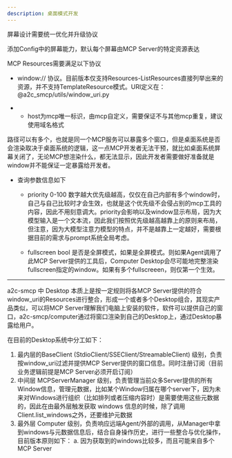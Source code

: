 ```yaml
---
description: 桌面模式开发
---
```


屏幕设计需要统一优化并升级协议

添加Config中的屏幕能力，默认每个屏幕由MCP Server的特定资源表达

MCP Resources需要满足以下协议

* window:// 协议。目前版本仅支持Resources-ListResources直接列举出来的资源，并不支持TemplateResource模式。URI定义在：@a2c_smcp/utils/window_uri.py 

* * host为mcp唯一标识，由mcp自定义，需要保证不与其他mcp重复，建议使用域名格式

路径可以有多个，也就是同一个MCP服务可以暴露多个窗口，但是桌面系统是否会渲染取决于桌面系统的逻辑，这一点MCP开发者无法干预，就比如桌面系统屏幕关闭了，无论MCP想渲染什么，都无法显示，因此开发者需要做好准备就是window并不能保证一定暴露给开发者。

* 查询参数信息如下

    * priority 0-100 数字越大优先级越高，仅仅在自己内部有多个window时，自己与自己比较时才会生效，也就是这个优先级不会侵占别的mcp工具的内容，因此不用刻意调大。priority会影响以及window显示布局，因为大模型输入是一个文本流，因此我们按照优先级越高越靠上的原则来布局，但注意，因为大模型注意力模型的特点，并不是越靠上一定越好，需要根据目前的需求与prompt系统全局考虑。

    * fullscreen bool 是否是全屏模式，如果是全屏模式。则如果Agent调用了此MCP Server提供的工具后，Computer Desktop会尽可能地完整渲染fullscreen指定的window。如果有多个fullscreeen，则仅第一个生效。

---

a2c-smcp 中 Desktop 本质上是按一定规则将各MCP Server提供的符合window_uri的Resources进行整合，形成一个或者多个Desktop组合，其现实产品类似，可以将MCP Server理解我们电脑上安装的软件，软件可以提供自己的窗口，a2c-smcp/computer通过将窗口渲染到自己的Desktop上，通过Desktop暴露给用户。

在目前的Desktop系统中分工如下：

1. 最内层的BaseClient (StdioClient/SSEClient/StreamableClient) 级别，负责按window_uri过滤并提供MCP Server提供的窗口信息。同时注册订阅（目前业务逻辑前提是MCP Server必须开启订阅）
2. 中间层 MCPServerManager 级别，负责管理当前众多Server提供的所有Window信息，管理元数据，比如某个Window归属在哪个server下，因为未来对Windows进行组织（比如排列或者压缩内容时）是需要使用这些元数据的，因此在由最外层触发获取 windows 信息的时候，除了调用Client.list_windows之外，还要维护元数据
3. 最外层 Computer 级别，负责响应远端Agent/外部的调用，从Manager中拿到windows与元数据信息后，结合自身操作历史，进行一些整合与优化操作，目前版本原则如下：
    a. 因为获取到的windows比较多，而且可能来自多个MCP Server